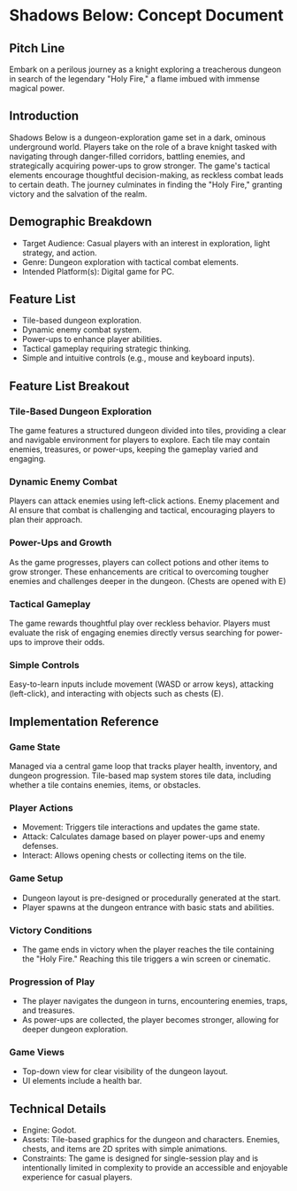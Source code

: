 # Shadows Below: Concept Document
## Pitch Line

Embark on a perilous journey as a knight exploring a treacherous dungeon in search of the legendary "Holy Fire," a flame imbued with immense magical power.

## Introduction

Shadows Below is a dungeon-exploration game set in a dark, ominous underground world. Players take on the role of a brave knight tasked with navigating through danger-filled corridors, battling enemies, and strategically acquiring power-ups to grow stronger. The game's tactical elements encourage thoughtful decision-making, as reckless combat leads to certain death. The journey culminates in finding the "Holy Fire," granting victory and the salvation of the realm.

## Demographic Breakdown

+ Target Audience: Casual players with an interest in exploration, light strategy, and action.
+ Genre: Dungeon exploration with tactical combat elements.
+ Intended Platform(s): Digital game for PC.

## Feature List

+ Tile-based dungeon exploration.
+ Dynamic enemy combat system.
+ Power-ups to enhance player abilities.
+ Tactical gameplay requiring strategic thinking.
+ Simple and intuitive controls (e.g., mouse and keyboard inputs).

## Feature List Breakout

### Tile-Based Dungeon Exploration
The game features a structured dungeon divided into tiles, providing a clear and navigable environment for players to explore. Each tile may contain enemies, treasures, or power-ups, keeping the gameplay varied and engaging.

### Dynamic Enemy Combat
Players can attack enemies using left-click actions. Enemy placement and AI ensure that combat is challenging and tactical, encouraging players to plan their approach.

### Power-Ups and Growth
As the game progresses, players can collect potions and other items to grow stronger. These enhancements are critical to overcoming tougher enemies and challenges deeper in the dungeon. (Chests are opened with E)

### Tactical Gameplay
The game rewards thoughtful play over reckless behavior. Players must evaluate the risk of engaging enemies directly versus searching for power-ups to improve their odds.

### Simple Controls
Easy-to-learn inputs include movement (WASD or arrow keys), attacking (left-click), and interacting with objects such as chests (E).

## Implementation Reference
### Game State

Managed via a central game loop that tracks player health, inventory, and dungeon progression.
Tile-based map system stores tile data, including whether a tile contains enemies, items, or obstacles.

### Player Actions

+ Movement: Triggers tile interactions and updates the game state.
+ Attack: Calculates damage based on player power-ups and enemy defenses.
+ Interact: Allows opening chests or collecting items on the tile.

### Game Setup

+ Dungeon layout is pre-designed or procedurally generated at the start.
+ Player spawns at the dungeon entrance with basic stats and abilities.

### Victory Conditions

+ The game ends in victory when the player reaches the tile containing the "Holy Fire." Reaching this tile triggers a win screen or cinematic.

### Progression of Play

+ The player navigates the dungeon in turns, encountering enemies, traps, and treasures.
+ As power-ups are collected, the player becomes stronger, allowing for deeper dungeon exploration.

### Game Views

+ Top-down view for clear visibility of the dungeon layout.
+ UI elements include a health bar.

## Technical Details

+ Engine: Godot.
+ Assets: Tile-based graphics for the dungeon and characters. Enemies, chests, and items are 2D sprites with simple animations.
+ Constraints: The game is designed for single-session play and is intentionally limited in complexity to provide an accessible and enjoyable experience for casual players.